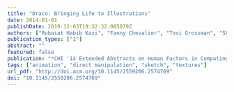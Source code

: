 ```yaml
---
title: "Draco: Bringing Life to Illustrations"
date: 2014-01-01
publishDate: 2019-12-03T19:32:32.005079Z
authors: ["Rubaiat Habib Kazi", "Fanny Chevalier", "Tovi Grossman", "Shengdong Zhao", "George Fitzmaurice"]
publication_types: ["1"]
abstract: ""
featured: false
publication: "*CHI '14 Extended Abstracts on Human Factors in Computing Systems*"
tags: ["animation", "direct manipulation", "sketch", "textures"]
url_pdf: "http://doi.acm.org/10.1145/2559206.2574769"
doi: "10.1145/2559206.2574769"
---
```


